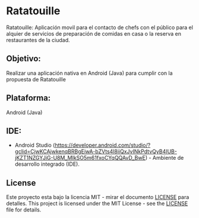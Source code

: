 # Ratatouille
Ratatouille: Aplicación movil para el contacto de chefs con el público para el alquier de servicios de preparación de comidas en casa o la reserva en restaurantes de la ciudad.

## Objetivo: 
Realizar una aplicación nativa en Android (Java) para cumplir con la propuesta de Ratatouille 

## Plataforma: 
Android (Java) 

## IDE: 
* Android Studio (https://developer.android.com/studio/?gclid=CjwKCAjwkenqBRBgEiwA-bZVts4l8iiQxJvINkPdtvQyB4IUB-jKZT1NZGYJiG-U8M_MIkSO5m61fxoCYqQQAvD_BwE) - Ambiente de desarrollo integrado (IDE).

## License
Este proyecto esta bajo la licencia MIT - mirar el documento [LICENSE](LICENSE) para detalles. 
This project is licensed under the MIT License - see the [LICENSE](LICENSE) file for details.

